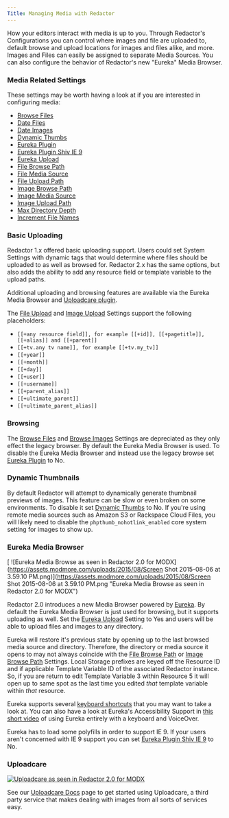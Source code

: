 ```yaml
---
Title: Managing Media with Redactor
---
```


How your editors interact with media is up to you. Through Redactor's Configurations you can control where images and file are uploaded to, default browse and upload locations for images and files alike, and more. Images and Files can easily be assigned to separate Media Sources. You can also configure the behavior of Redactor's new "Eureka" Media Browser.

### Media Related Settings

These settings may be worth having a look at if you are interested in configuring media:

- [Browse Files](Configure_Redactor)
- [Date Files](Configure_Redactor)
- [Date Images](Configure_Redactor)
- [Dynamic Thumbs](Configure_Redactor)
- [Eureka Plugin](Configure_Redactor)
- [Eureka Plugin Shiv IE 9](Configure_Redactor)
- [Eureka Upload](Configure_Redactor)
- [File Browse Path](Configure_Redactor)
- [File Media Source](Configure_Redactor)
- [File Upload Path](Configure_Redactor)
- [Image Browse Path](Configure_Redactor)
- [Image Media Source](Configure_Redactor)
- [Image Upload Path](Configure_Redactor)
- [Max Directory Depth](Configure_Redactor)
- [Increment File Names](Configure_Redactor)

### Basic Uploading

Redactor 1.x offered basic uploading support. Users could set System Settings with dynamic tags that would determine where files should be uploaded to as well as browsed for. Redactor 2.x has the same options, but also adds the ability to add any resource field or template variable to the upload paths.

Additional uploading and browsing features are available via the Eureka Media Browser and [Uploadcare plugin](Uploadcare).

The [File Upload](Configure_Redactor) and [Image Upload](Configure_Redactor) Settings support the following placeholders:

- `[[+any resource field]], for example [[+id]], [[+pagetitle]], [[+alias]] and [[+parent]]`
- `[[+tv.any tv name]], for example [[+tv.my_tv]]`
- `[[+year]]`
- `[[+month]]`
- `[[+day]]`
- `[[+user]]`
- `[[+username]]`
- `[[+parent_alias]]`
- `[[+ultimate_parent]]`
- `[[+ultimate_parent_alias]]`

### Browsing

The [Browse Files](Configure_Redactor) and [Browse Images](Configure_Redactor) Settings are depreciated as they only effect the legacy browser. By default the Eureka Media Browser is used. To disable the Eureka Media Browser and instead use the legacy browse set [Eureka Plugin](Configure_Redactor) to No.

### Dynamic Thumbnails

By default Redactor will attempt to dynamically generate thumbnail previews of images. This feature can be slow or even broken on some environments. To disable it set [Dynamic Thumbs](Configure_Redactor) to No. If you're using remote media sources such as Amazon S3 or Rackspace Cloud Files, you will likely need to disable the `phpthumb_nohotlink_enabled` core system setting for images to show up.

### Eureka Media Browser

 [ ![Eureka Media Browse as seen in Redactor 2.0 for MODX](https://assets.modmore.com/uploads/2015/08/Screen Shot 2015-08-06 at 3.59.10 PM.png)](https://assets.modmore.com/uploads/2015/08/Screen Shot 2015-08-06 at 3.59.10 PM.png "Eureka Media Browse as seen in Redactor 2.0 for MODX")

Redactor 2.0 introduces a new Media Browser powered by [Eureka](https://github.com/jpdevries/eureka#eureka). By default the Eureka Media Browser is just used for browsing, but it supports uploading as well. Set the [Eureka Upload](Configure_Redactor) Setting to Yes and users will be able to upload files and images to any directory.

Eureka will restore it's previous state by opening up to the last browsed media source and directory. Therefore, the directory or media source it opens to may not always coincide with the [File Browse Path](Configure_Redactor) or [Image Browse Path](Configure_Redactor) Settings. Local Storage prefixes are keyed off the Resource ID and if applicable Template Variable ID of the associated Redactor instance. So, if you are return to edit Template Variable 3 within Resource 5 it will open up to same spot as the last time you edited _that_ template variable within _that_ resource.

Eureka supports several [keyboard shortcuts](Configure_Redactor) that you may want to take a look at. You can also have a look at Eureka's Accessibility Support in [this short video](https://vimeo.com/128895951) of using Eureka entirely with a keyboard and VoiceOver.

Eureka has to load some polyfills in order to support IE 9. If your users aren't concerned with IE 9 support you can set [Eureka Plugin Shiv IE 9](Configure_Redactor) to No.

### Uploadcare

 [ ![Uploadcare as seen in Redactor 2.0 for MODX](https://assets.modmore.com/uploads/2015/06/uploadcare.png)](https://assets.modmore.com/uploads/2015/06/uploadcare.png "Uploadcare as seen in Redactor 2.0 for MODX")

See our [Uploadcare Docs](Uploadcare) page to get started using Uploadcare, a third party service that makes dealing with images from all sorts of services easy.